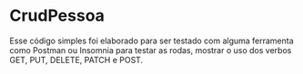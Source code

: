 # CrudPessoa

Esse código simples foi elaborado para ser testado com alguma ferramenta como Postman ou Insomnia para testar as rodas, mostrar o uso dos verbos GET, PUT, DELETE, PATCH e POST.
